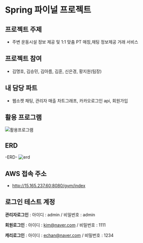 # Spring 파이널 프로젝트
## 프로젝트 주제
* 주변 운동시설 정보 제공 및 1:1 맞춤 PT 매칭,채팅 정보제공 거래 서비스
## 프로젝트 참여
* 김명호, 김승민, 김아름, 김훈, 신은경, 황지원(팀장)
## 내 담당 파트
* 웹소켓 채팅, 관리자 매출 차트그래프, 카카오로그인 api, 회원가입
## 활용 프로그램
![활용프로그램](https://user-images.githubusercontent.com/84554175/134519405-4d5e0fa0-b395-4991-b9e9-b3a7a3f5cb9f.png)
## ERD
-ERD-
![erd](https://user-images.githubusercontent.com/84554175/134519460-bc94310c-301a-49a7-a23f-0c84bd5168ea.png)

## AWS 접속 주소
* http://15.165.237.60:8080/gym/index

## 로그인 테스트 계정
**관리자로그인** : 아이디 : admin / 비밀번호 : admin

**회원로그인** : 아이디 : kim@naver.com / 비밀번호 : 1111

**캐리로그인** : 아이디 : echan@naver.com / 비밀번호 : 1234

